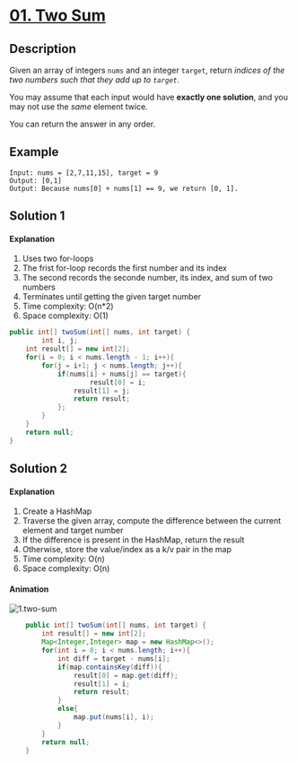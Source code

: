 # [01. Two Sum](https://leetcode.com/problems/two-sum/)

## Description

Given an array of integers `nums` and an integer `target`, return *indices of the two numbers such that they add up to `target`*.

You may assume that each input would have **exactly one solution**, and you may not use the *same* element twice.

You can return the answer in any order.

## Example

```
Input: nums = [2,7,11,15], target = 9
Output: [0,1]
Output: Because nums[0] + nums[1] == 9, we return [0, 1].
```

## Solution 1

#### Explanation

1. Uses two for-loops
2. The frist for-loop records the first number and its index
3. The second records the seconde number, its index, and sum of two numbers
4. Terminates until getting the given target number
5. Time complexity: O(n*2)
6. Space complexity: O(1)

```java
public int[] twoSum(int[] nums, int target) {
		int i, j;
    int result[] = new int[2];
    for(i = 0; i < nums.length - 1; i++){
        for(j = i+1; j < nums.length; j++){
            if(nums[i] + nums[j] == target){
            		result[0] = i;
                result[1] = j;
                return result;
            };
        }
    }
    return null;
}    
```

## Solution 2

#### Explanation

1. Create a HashMap
2. Traverse the given array, compute the difference between the current element and target number
3. If the difference is present in the HashMap, return the result
4. Otherwise, store the value/index as a k/v pair in the map
5. Time complexity: O(n)
6. Space complexity: O(n)

#### Animation

![1.two-sum](/Users/hujinchen/git-workplace/ADT_Algo_Exercises/common/1.two-sum.gif)

```java
    public int[] twoSum(int[] nums, int target) {
        int result[] = new int[2];
        Map<Integer,Integer> map = new HashMap<>();
        for(int i = 0; i < nums.length; i++){
            int diff = target - nums[i];
            if(map.containsKey(diff)){
                result[0] = map.get(diff);
                result[1] = i;
                return result;
            }
            else{
                map.put(nums[i], i);
            }
        }
        return null;
    }    
```

